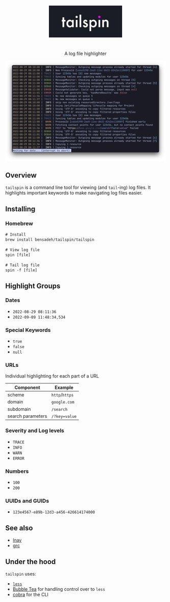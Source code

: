 <p align="center">
  <img src="assets/tailspin.png" width="230"/>
</p>

# 

<p align="center">
A log file highlighter
</p>

<p align="center">
  <img src="assets/example.png" width="700"/>
</p>

## Overview

`tailspin` is a command line tool for viewing (and `tail`-ing) log files. It highlights important keywords to make
navigating log files easier.

## Installing

### Homebrew

```console
# Install
brew install bensadeh/tailspin/tailspin

# View log file
spin [file]

# Tail log file
spin -f [file]
```
## Highlight Groups

### Dates
- `2022-08-29 08:11:36`
- `2022-09-09 11:48:34,534`

### Special Keywords
- `true`
- `false`
- `null`

### URLs

Individual highlighting for each part of a URL

| Component         | Example        |
|-------------------|----------------|
| scheme            | `http`/`https` |
| domain            | `google.com`   |
| subdomain         | `/search`      |
| search parameters | `/?key=value`  |


### Severity and Log levels
- `TRACE`
- `INFO`
- `WARN`
- `ERROR`

### Numbers
- `100`
- `200`

### UUIDs and GUIDs
- `123e4567-e89b-12d3-a456-426614174000`

## See also

* [lnav](https://github.com/tstack/lnav)
* [grc](https://github.com/garabik/grc)

## Under the hood

`tailspin` uses:

* [`less`](http://greenwoodsoftware.com/less/)
* [Bubble Tea](https://github.com/charmbracelet/bubbletea) for handling control over to `less`
* [cobra](https://github.com/spf13/cobra) for the CLI
